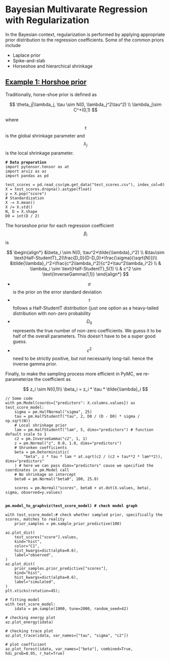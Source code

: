 # Bayesian Multivarate Regression with Regularization

In the Bayesian context, regularization is performed by applying appropriate prior distribution to the regression coefficients. Some of the common priors include

* Laplace prior&#x20;
* Spike-and-slab&#x20;
* Horseshoe and hierarchical shrinkage&#x20;

## [Example 1: Horshoe prior ](https://www.pymc.io/projects/docs/en/latest/learn/core\_notebooks/pymc\_overview.html)&#x20;

Traditionally, horse-shoe prior is defined as&#x20;

$$
\theta_j|\lambda_j, \tau \sim N(0, \lambda_j^2\tau^2) \\
\lambda_j\sim C^+(0,1)
$$

where $$\tau$$is the global shrinkage parameter and $$\lambda_j$$is the local shrinkage parameter.&#x20;

<pre class="language-python"><code class="lang-python"><strong># Data preparation 
</strong>import pytensor.tensor as at
import arviz as az
import pandas as pd

test_scores = pd.read_csv(pm.get_data("test_scores.csv"), index_col=0)
X = test_scores.dropna().astype(float)
y = X.pop("score")
# Standardization 
X -= X.mean()
X /= X.std()
N, D = X.shape
D0 = int(D / 2)
</code></pre>

The horseshoe prior for each regression coefficient $$\beta_i$$is&#x20;

$$
\begin{align*}
&\beta_i \sim N(0, \tau^2*\tilde{\lambda}_i^2) \\
&\tau\sim \text{Half-StudentT}_2(\frac{D_0}{D-D_0}*\frac{\sigma}{\sqrt{N}})\\
&\tilde{\lambda}_i^2=\frac{c^2\lambda_i^2}{c^2+\tau^2\lambda_i^2} \\
& \lambda_i \sim \text{Half-StudentT}_5(1) \\
& c^2 \sim \text{InverseGamma(1,1)}
\end{align*}
$$

* $$\sigma$$is the prior on the error standard deviation&#x20;
* $$\tau$$ follows a Half-StudentT distribution (just one option as a heavy-tailed distribution with non-zero probability
* $$D_0$$ represents the true number of non-zero coefficients. We guess it to be half of the overall parameters. This doesn't have to be a super good guess.&#x20;
* $$c^2$$ need to be strictly positive, but not necessarily long-tail. hence the inverse gamma prior.&#x20;

Finally, to make the sampling process more efficient in PyMC, we re-parameterize the coefficient as&#x20;

$$
z_i \sim N(0,1)\\
\beta_i = z_i * \tau * \tilde{\lambda}_i
$$

<pre class="language-python"><code class="lang-python">// Some code
with pm.Model(coords={"predictors": X.columns.values}) as test_score_model:
    sigma = pm.HalfNormal("sigma", 25)
    tau = pm.HalfStudentT("tau", 2, D0 / (D - D0) * sigma / np.sqrt(N))
    # Local shrinkage prior
    lam = pm.HalfStudentT("lam", 5, dims="predictors") # function default scale to 1
    c2 = pm.InverseGamma("c2", 1, 1)
    z = pm.Normal("z", 0.0, 1.0, dims="predictors")
    # Shrunken coefficients
    beta = pm.Deterministic(
        "beta", z * tau * lam * at.sqrt(c2 / (c2 + tau**2 * lam**2)), dims="predictors"
    ) # here we can pass dims="predictors" cause we specified the coordinates in pm.Model call
    # No shrinkage on intercept
    beta0 = pm.Normal("beta0", 100, 25.0)

    scores = pm.Normal("scores", beta0 + at.dot(X.values, beta), sigma, observed=y.values)
    
    
<strong>pm.model_to_graphviz(test_score_model) # check model graph 
</strong>
with test_score_model:# check whether sampled prior, specifically the scores, matches to reality 
    prior_samples = pm.sample_prior_predictive(100)

az.plot_dist(
    test_scores["score"].values,
    kind="hist",
    color="C1",
    hist_kwargs=dict(alpha=0.6),
    label="observed",
)
az.plot_dist(
    prior_samples.prior_predictive["scores"],
    kind="hist",
    hist_kwargs=dict(alpha=0.6),
    label="simulated",
)
plt.xticks(rotation=45);

# fitting model 
with test_score_model:
    idata = pm.sample(1000, tune=2000, random_seed=42)

# checking energy plot 
az.plot_energy(idata)

# checking trace plot 
az.plot_trace(idata, var_names=["tau", "sigma", "c2"])

# plot coefficient
az.plot_forest(idata, var_names=["beta"], combined=True, hdi_prob=0.95, r_hat=True)
</code></pre>



